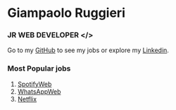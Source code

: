# Giampaolo Ruggieri
### JR WEB DEVELOPER </>

Go to my [GitHub](https://github.com/Giampaolo1) to see my jobs or explore my
[Linkedin](https://www.linkedin.com/in/giampaolo-r-17a75512b/).

### Most Popular jobs

1. [SpotifyWeb](https://jpspotify.netlify.app/)
2. [WhatsAppWeb](https://jpboolzap.netlify.app/)
3. [Netflix](https://jpboolfix.netlify.app/)

